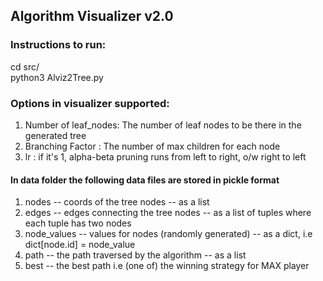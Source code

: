 ## Algorithm Visualizer v2.0

### Instructions to run:
cd src/ <br />
python3 Alviz2Tree.py <br />

### Options in visualizer supported:
1. Number of leaf_nodes: The number of leaf nodes to be there in the generated tree
2. Branching Factor    : The number of max children for each node
3. lr : if it's 1, alpha-beta pruning runs from left to right, o/w right to left  

#### In data folder the following data files are stored in pickle format
1. nodes -- coords of the tree nodes -- as a list
2. edges -- edges connecting the tree nodes -- as a list of tuples where each tuple has two nodes 
3. node_values -- values for nodes (randomly generated) -- as a dict, i.e dict[node.id] = node_value
4. path -- the path traversed by the algorithm -- as a list
5. best -- the best path i.e (one of) the winning strategy for MAX player 
